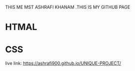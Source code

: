 THIS ME MST ASHRAFI KHANAM .THIS IS MY GITHUB PAGE
# HTMAL
# CSS
live link: https://ashrafi900.github.io/UNIQUE-PROJECT/